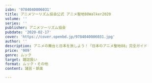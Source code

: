 ```yaml
---
isbn: '9784040006031'
title: アニメツーリズム協会公式 アニメ聖地88Walker2020
volume: ''
series: ''
publisher: アニメツーリズム協会
pubdate: '2020-02-17'
cover: 'https://cover.openbd.jp/9784040006031.jpg'
author: ''
description: アニメの舞台と日本を旅しよう！「日本のアニメ聖地88」完全ガイド
price: '909'
genre: ムック
target: 雑誌扱い
format: ムック・その他
content: 諸芸・娯楽

---
```

